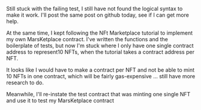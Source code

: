 Still stuck with the failing test, I still have not found the logical syntax to make it work.
I'll post the same post on github today, see if I can get more help.

At the same time, I kept following the NFt Marketplace tutorial to implement my own MarsKetplace contract.
I've written the functions and the boilerplate of tests, but now I'm stuck where I only have one single contract address to represent10 NFTs, when the tutorial takes a contract address per NFT.

It looks like I would have to make a contract per NFT and not be able to mint 10 NFTs in one contract, which will be fairly gas-expensive ... still have more research to do.

Meanwhile, I'll re-instate the test contract that was minting one single NFT and use it to test my MarsKetplace contract
